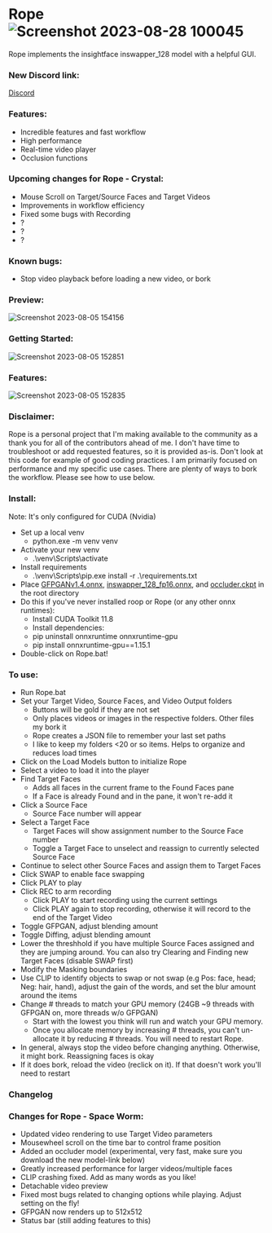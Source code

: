 # Rope![Screenshot 2023-08-28 100045](https://github.com/Hillobar/Rope/assets/63615199/06dc477d-d479-4d70-9ff3-03b7d8f12b7b)

Rope implements the insightface inswapper_128 model with a helpful GUI.
### New Discord link: ###
[Discord](https://discord.gg/EcdVAFJzqp)

### Features: ###
* Incredible features and fast workflow
* High performance
* Real-time video player
* Occlusion functions

### Upcoming changes for Rope - Crystal: ###
* Mouse Scroll on Target/Source Faces and Target Videos
* Improvements in workflow efficiency
* Fixed some bugs with Recording
* ?
* ?
* ? 

### Known bugs: ### 
* Stop video playback before loading a new video, or bork

### Preview: ###
![Screenshot 2023-08-05 154156](https://github.com/Hillobar/Rope/assets/63615199/921698ab-af0e-43ca-b669-a2b2537d5c0f)
### Getting Started: ###
![Screenshot 2023-08-05 152851](https://github.com/Hillobar/Rope/assets/63615199/68b4ec4e-615f-4fd6-9215-f5a2ae8314b4)
### Features: ###
![Screenshot 2023-08-05 152835](https://github.com/Hillobar/Rope/assets/63615199/4e64237e-7d0f-4a83-a738-64b0df206766)

### Disclaimer: ###
Rope is a personal project that I'm making available to the community as a thank you for all of the contributors ahead of me. I don't have time to troubleshoot or add requested features, so it is provided as-is. Don't look at this code for example of good coding practices. I am primarily focused on performance and my specific use cases. There are plenty of ways to bork the workflow. Please see how to use below.

### Install: ###
Note: It's only configured for CUDA (Nvidia)
* Set up a local venv
  * python.exe -m venv venv
* Activate your new venv
  * .\venv\Scripts\activate
* Install requirements
  * .\venv\Scripts\pip.exe install -r .\requirements.txt
* Place [GFPGANv1.4.onnx](https://github.com/Hillobar/Rope/releases/download/Space_Worm/GFPGANv1.4.onnx), [inswapper_128_fp16.onnx](https://github.com/Hillobar/Rope/releases/download/Space_Worm/inswapper_128.fp16.onnx), and [occluder.ckpt](https://github.com/Hillobar/Rope/releases/download/Space_Worm/occluder.ckpt) in the root directory
* Do this if you've never installed roop or Rope (or any other onnx runtimes):
  * Install CUDA Toolkit 11.8
  * Install dependencies:
  * pip uninstall onnxruntime onnxruntime-gpu
  * pip install onnxruntime-gpu==1.15.1
* Double-click on Rope.bat!

### To use: ###
* Run Rope.bat
* Set your Target Video, Source Faces, and Video Output folders
  * Buttons will be gold if they are not set
  * Only places videos or images in the respective folders. Other files my bork it
  * Rope creates a JSON file to remember your last set paths
  * I like to keep my folders <20 or so items. Helps to organize and reduces load times
* Click on the Load Models button to initialize Rope
* Select a video to load it into the player
* Find Target Faces
  * Adds all faces in the current frame to the Found Faces pane
  * If a Face is already Found and in the pane, it won't re-add it
* Click a Source Face
  * Source Face number will appear
* Select a Target Face
  * Target Faces will show assignment number to the Source Face number
  * Toggle a Target Face to unselect and reassign to currently selected Source Face
* Continue to select other Source Faces and assign them to Target Faces
* Click SWAP to enable face swapping
* Click PLAY to play
* Click REC to arm recording
  * Click PLAY to start recording using the current settings
  * Click PLAY again to stop recording, otherwise it will record to the end of the Target Video
* Toggle GFPGAN, adjust blending amount
* Toggle Diffing, adjust blending amount
* Lower the threshhold if you have multiple Source Faces assigned and they are jumping around. You can also try Clearing and Finding new Target Faces (disable SWAP first)
* Modify the Masking boundaries
* Use CLIP to identify objects to swap or not swap (e.g Pos: face, head; Neg: hair, hand), adjust the gain of the words, and set the blur amount around the items
* Change # threads to match your GPU memory (24GB ~9 threads with GFPGAN on, more threads w/o GFPGAN)
  * Start with the lowest you think will run and watch your GPU memory.
  * Once you allocate memory by increasing # threads, you can't un-allocate it by reducing # threads. You will need to restart Rope.
* In general, always stop the video before changing anything. Otherwise, it might bork. Reassigning faces is okay
* If it does bork, reload the video (reclick on it). If that doesn't work you'll need to restart

### Changelog ###
### Changes for Rope - Space Worm: ###
* Updated video rendering to use Target Video parameters
* Mousewheel scroll on the time bar to control frame position
* Added an occluder model (experimental, very fast, make sure you download the new model-link below)
* Greatly increased performance for larger videos/multiple faces
* CLIP crashing fixed. Add as many words as you like!
* Detachable video preview
* Fixed most bugs related to changing options while playing. Adjust setting on the fly!
* GFPGAN now renders up to 512x512
* Status bar (still adding features to this)
  
